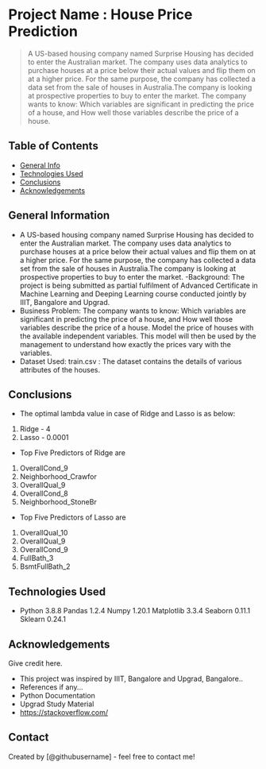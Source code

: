 # Project Name : House Price Prediction
> A US-based housing company named Surprise Housing has decided to enter the Australian market. The company uses data analytics to purchase houses at a price below their actual values and flip them on at a higher price. For the same purpose, the company has collected a data set from the sale of houses in Australia.The company is looking at prospective properties to buy to enter the market.
The company wants to know:
Which variables are significant in predicting the price of a house, and
How well those variables describe the price of a house.


## Table of Contents
* [General Info](#general-information)
* [Technologies Used](#technologies-used)
* [Conclusions](#conclusions)
* [Acknowledgements](#acknowledgements)


## General Information
- A US-based housing company named Surprise Housing has decided to enter the Australian market. The company uses data analytics to purchase houses at a price below their actual values and flip them on at a higher price. For the same purpose, the company has collected a data set from the sale of houses in Australia.The company is looking at prospective properties to buy to enter the market.
-Background: The project is being submitted as partial fulfilment of Advanced Certificate in Machine Learning and Deeping Learning course conducted jointly by IIIT, Bangalore and Upgrad.
- Business Problem: The company wants to know:
Which variables are significant in predicting the price of a house, and
How well those variables describe the price of a house.
Model the price of houses with the available independent variables. This model will then be used by the management to understand how exactly the prices vary with the variables.
- Dataset Used: train.csv : The dataset contains the details of various attributes of the houses.


## Conclusions
- The optimal lambda value in case of Ridge and Lasso is as below: 
1) Ridge - 4
2) Lasso - 0.0001

- Top Five Predictors of Ridge are
1) OverallCond_9
2) Neighborhood_Crawfor
3) OverallQual_9
4) OverallCond_8
5) Neighborhood_StoneBr

- Top Five Predictors of Lasso are
1) OverallQual_10
2) OverallQual_9
3) OverallCond_9
4) FullBath_3
5) BsmtFullBath_2

## Technologies Used
- Python 3.8.8 Pandas 1.2.4 Numpy 1.20.1 Matplotlib 3.3.4 Seaborn 0.11.1 Sklearn 0.24.1


<!-- As the libraries versions keep on changing, it is recommended to mention the version of library used in this project -->

## Acknowledgements
Give credit here.
- This project was inspired by IIIT, Bangalore and Upgrad, Bangalore..
- References if any...
- Python Documentation
- Upgrad Study Material
- https://stackoverflow.com/

## Contact
Created by [@githubusername] - feel free to contact me!
